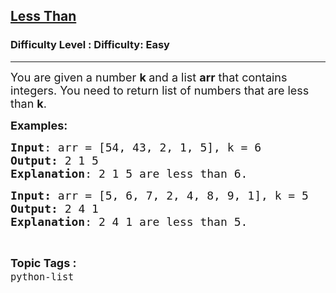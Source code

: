 <h2><a href="https://www.geeksforgeeks.org/problems/less-than/1?page=2&difficulty=Easy&status=unsolved&sortBy=accuracy">Less Than</a></h2><h3>Difficulty Level : Difficulty: Easy</h3><hr><div class="problems_problem_content__Xm_eO"><p><span style="font-size: 18px;">You are given a number <strong>k </strong>and a list <strong>arr</strong> that contains integers. You need to return list of numbers that are less than <strong>k</strong>.</span></p>
<p><span style="font-size: 18px;"><strong>Examples:</strong></span> <span style="font-size: 18px;"><strong> </strong></span></p>
<pre><span style="font-size: 18px;"><strong>Input</strong>: arr = [54, 43, 2, 1, 5], k = 6
<strong>Output:</strong> 2 1 5
<strong>Explanation</strong>: 2 1 5 are less than 6.</span></pre>
<pre><span style="font-size: 18px;"><strong>Input: </strong>arr = [5, 6, 7, 2, 4, 8, 9, 1], k = 5
<strong>Output: </strong>2 4 1
<strong>Explanation</strong>: 2 4 1 are less than 5.</span></pre></div><br><p><span style=font-size:18px><strong>Topic Tags : </strong><br><code>python-list</code>&nbsp;
